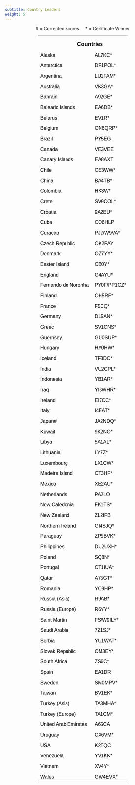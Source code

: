 ```yaml
---
subtitle: Country Leaders
weight: 5
---
```


<div align="center">

\# = Corrected scores &nbsp;&nbsp;&nbsp; * = Certificate Winner

<table class="MsoNormalTable" border="0" cellspacing="0" cellpadding="0" width="289" style="width: 217.0pt; border-collapse: collapse">
	<tr style="height: 18.75pt">
		<td width="289" nowrap colspan="3" valign="bottom" style="width: 217.0pt; height: 18.75pt; padding-left: 5.4pt; padding-right: 5.4pt; padding-top: 0in; padding-bottom: 0in">
		<p class="MsoNormal" align="center" style="text-align: center; line-height: normal; margin-bottom: .0001pt">
		<font face="Arial" size="4"><b><span style="color: black">Countries</span></b></font></td>
	</tr>
	<tr style="height: 15.0pt">
		<td width="161" nowrap valign="bottom" style="width: 121.1pt; height: 15.0pt; padding-left: 5.4pt; padding-right: 5.4pt; padding-top: 0in; padding-bottom: 0in">
		<p class="MsoNormal" style="line-height: normal; margin-bottom: .0001pt">
		<font face="Arial" size="3"><span style="color: black">Alaska</span></font></td>
		<td width="98" nowrap valign="bottom" style="width: 73.8pt; height: 15.0pt; padding-left: 5.4pt; padding-right: 5.4pt; padding-top: 0in; padding-bottom: 0in">
		<p class="MsoNormal" style="line-height: normal; margin-bottom: .0001pt">
		<font face="Arial" size="3"><span style="color: black">AL7KC*</span></font></td>
		<td width="29" nowrap valign="bottom" style="width: 22.1pt; height: 15.0pt; padding-left: 5.4pt; padding-right: 5.4pt; padding-top: 0in; padding-bottom: 0in">
		<p class="MsoNormal" align="center" style="text-align: center; line-height: normal; margin-bottom: .0001pt">
		<font face="Arial" size="3"><span style="color: black">216</span></font></td>
	</tr>
	<tr style="height: 15.0pt">
		<td width="161" nowrap valign="bottom" style="width: 121.1pt; height: 15.0pt; padding-left: 5.4pt; padding-right: 5.4pt; padding-top: 0in; padding-bottom: 0in">
		<p class="MsoNormal" style="line-height: normal; margin-bottom: .0001pt">
		<font face="Arial" size="3"><span style="color: black">Antarctica</span></font></td>
		<td width="98" nowrap valign="bottom" style="width: 73.8pt; height: 15.0pt; padding-left: 5.4pt; padding-right: 5.4pt; padding-top: 0in; padding-bottom: 0in">
		<p class="MsoNormal" style="line-height: normal; margin-bottom: .0001pt">
		<font face="Arial" size="3"><span style="color: black">DP1POL*</span></font></td>
		<td width="29" nowrap valign="bottom" style="width: 22.1pt; height: 15.0pt; padding-left: 5.4pt; padding-right: 5.4pt; padding-top: 0in; padding-bottom: 0in">
		<p class="MsoNormal" align="center" style="text-align: center; line-height: normal; margin-bottom: .0001pt">
		<font face="Arial" size="3"><span style="color: black">134</span></font></td>
	</tr>
	<tr style="height: 15.0pt">
		<td width="161" nowrap valign="bottom" style="width: 121.1pt; height: 15.0pt; padding-left: 5.4pt; padding-right: 5.4pt; padding-top: 0in; padding-bottom: 0in">
		<p class="MsoNormal" style="line-height: normal; margin-bottom: .0001pt">
		<font face="Arial" size="3"><span style="color: black">Argentina</span></font></td>
		<td width="98" nowrap valign="bottom" style="width: 73.8pt; height: 15.0pt; padding-left: 5.4pt; padding-right: 5.4pt; padding-top: 0in; padding-bottom: 0in">
		<p class="MsoNormal" style="line-height: normal; margin-bottom: .0001pt">
		<font face="Arial" size="3"><span style="color: black">LU1FAM*</span></font></td>
		<td width="29" nowrap valign="bottom" style="width: 22.1pt; height: 15.0pt; padding-left: 5.4pt; padding-right: 5.4pt; padding-top: 0in; padding-bottom: 0in">
		<p class="MsoNormal" align="center" style="text-align: center; line-height: normal; margin-bottom: .0001pt">
		<font face="Arial" size="3"><span style="color: black">286</span></font></td>
	</tr>
	<tr style="height: 15.0pt">
		<td width="161" nowrap valign="bottom" style="width: 121.1pt; height: 15.0pt; padding-left: 5.4pt; padding-right: 5.4pt; padding-top: 0in; padding-bottom: 0in">
		<p class="MsoNormal" style="line-height: normal; margin-bottom: .0001pt">
		<font face="Arial" size="3"><span style="color: black">Australia</span></font></td>
		<td width="98" nowrap valign="bottom" style="width: 73.8pt; height: 15.0pt; padding-left: 5.4pt; padding-right: 5.4pt; padding-top: 0in; padding-bottom: 0in">
		<p class="MsoNormal" style="line-height: normal; margin-bottom: .0001pt">
		<font face="Arial" size="3"><span style="color: black">VK3GA*</span></font></td>
		<td width="29" nowrap valign="bottom" style="width: 22.1pt; height: 15.0pt; padding-left: 5.4pt; padding-right: 5.4pt; padding-top: 0in; padding-bottom: 0in">
		<p class="MsoNormal" align="center" style="text-align: center; line-height: normal; margin-bottom: .0001pt">
		<font face="Arial" size="3"><span style="color: black">299</span></font></td>
	</tr>
	<tr style="height: 15.0pt">
		<td width="161" nowrap valign="bottom" style="width: 121.1pt; height: 15.0pt; padding-left: 5.4pt; padding-right: 5.4pt; padding-top: 0in; padding-bottom: 0in">
		<p class="MsoNormal" style="line-height: normal; margin-bottom: .0001pt">
		<font face="Arial" size="3"><span style="color: black">Bahrain</span></font></td>
		<td width="98" nowrap valign="bottom" style="width: 73.8pt; height: 15.0pt; padding-left: 5.4pt; padding-right: 5.4pt; padding-top: 0in; padding-bottom: 0in">
		<p class="MsoNormal" style="line-height: normal; margin-bottom: .0001pt">
		<font face="Arial" size="3"><span style="color: black">A92GE*</span></font></td>
		<td width="29" nowrap valign="bottom" style="width: 22.1pt; height: 15.0pt; padding-left: 5.4pt; padding-right: 5.4pt; padding-top: 0in; padding-bottom: 0in">
		<p class="MsoNormal" align="center" style="text-align: center; line-height: normal; margin-bottom: .0001pt">
		<font face="Arial" size="3"><span style="color: black">294</span></font></td>
	</tr>
	<tr style="height: 15.0pt">
		<td width="161" nowrap valign="bottom" style="width: 121.1pt; height: 15.0pt; padding-left: 5.4pt; padding-right: 5.4pt; padding-top: 0in; padding-bottom: 0in">
		<p class="MsoNormal" style="line-height: normal; margin-bottom: .0001pt">
		<font face="Arial" size="3"><span style="color: black">Balearic
		Islands</span></font></td>
		<td width="98" nowrap valign="bottom" style="width: 73.8pt; height: 15.0pt; padding-left: 5.4pt; padding-right: 5.4pt; padding-top: 0in; padding-bottom: 0in">
		<p class="MsoNormal" style="line-height: normal; margin-bottom: .0001pt">
		<font face="Arial" size="3"><span style="color: black">EA6DB*</span></font></td>
		<td width="29" nowrap valign="bottom" style="width: 22.1pt; height: 15.0pt; padding-left: 5.4pt; padding-right: 5.4pt; padding-top: 0in; padding-bottom: 0in">
		<p class="MsoNormal" align="center" style="text-align: center; line-height: normal; margin-bottom: .0001pt">
		<font face="Arial" size="3"><span style="color: black">131</span></font></td>
	</tr>
	<tr style="height: 15.0pt">
		<td width="161" nowrap valign="bottom" style="width: 121.1pt; height: 15.0pt; padding-left: 5.4pt; padding-right: 5.4pt; padding-top: 0in; padding-bottom: 0in">
		<p class="MsoNormal" style="line-height: normal; margin-bottom: .0001pt">
		<font face="Arial" size="3"><span style="color: black">Belarus</span></font></td>
		<td width="98" nowrap valign="bottom" style="width: 73.8pt; height: 15.0pt; padding-left: 5.4pt; padding-right: 5.4pt; padding-top: 0in; padding-bottom: 0in">
		<p class="MsoNormal" style="line-height: normal; margin-bottom: .0001pt">
		<font face="Arial" size="3"><span style="color: black">EV1R*</span></font></td>
		<td width="29" nowrap valign="bottom" style="width: 22.1pt; height: 15.0pt; padding-left: 5.4pt; padding-right: 5.4pt; padding-top: 0in; padding-bottom: 0in">
		<p class="MsoNormal" align="center" style="text-align: center; line-height: normal; margin-bottom: .0001pt">
		<font face="Arial" size="3"><span style="color: black">300</span></font></td>
	</tr>
	<tr style="height: 15.0pt">
		<td width="161" nowrap valign="bottom" style="width: 121.1pt; height: 15.0pt; padding-left: 5.4pt; padding-right: 5.4pt; padding-top: 0in; padding-bottom: 0in">
		<p class="MsoNormal" style="line-height: normal; margin-bottom: .0001pt">
		<font face="Arial" size="3"><span style="color: black">Belgium</span></font></td>
		<td width="98" nowrap valign="bottom" style="width: 73.8pt; height: 15.0pt; padding-left: 5.4pt; padding-right: 5.4pt; padding-top: 0in; padding-bottom: 0in">
		<p class="MsoNormal" style="line-height: normal; margin-bottom: .0001pt">
		<font face="Arial" size="3"><span style="color: black">ON6QRP*</span></font></td>
		<td width="29" nowrap valign="bottom" style="width: 22.1pt; height: 15.0pt; padding-left: 5.4pt; padding-right: 5.4pt; padding-top: 0in; padding-bottom: 0in">
		<p class="MsoNormal" align="center" style="text-align: center; line-height: normal; margin-bottom: .0001pt">
		<font face="Arial" size="3"><span style="color: black">199</span></font></td>
	</tr>
	<tr style="height: 15.0pt">
		<td width="161" nowrap valign="bottom" style="width: 121.1pt; height: 15.0pt; padding-left: 5.4pt; padding-right: 5.4pt; padding-top: 0in; padding-bottom: 0in">
		<p class="MsoNormal" style="line-height: normal; margin-bottom: .0001pt">
		<font face="Arial" size="3"><span style="color: black">Brazil</span></font></td>
		<td width="98" nowrap valign="bottom" style="width: 73.8pt; height: 15.0pt; padding-left: 5.4pt; padding-right: 5.4pt; padding-top: 0in; padding-bottom: 0in">
		<p class="MsoNormal" style="line-height: normal; margin-bottom: .0001pt">
		<font face="Arial" size="3"><span style="color: black">PY5EG</span></font></td>
		<td width="29" nowrap valign="bottom" style="width: 22.1pt; height: 15.0pt; padding-left: 5.4pt; padding-right: 5.4pt; padding-top: 0in; padding-bottom: 0in">
		<p class="MsoNormal" align="center" style="text-align: center; line-height: normal; margin-bottom: .0001pt">
		<font face="Arial" size="3"><span style="color: black">325</span></font></td>
	</tr>
	<tr style="height: 15.0pt">
		<td width="161" nowrap valign="bottom" style="width: 121.1pt; height: 15.0pt; padding-left: 5.4pt; padding-right: 5.4pt; padding-top: 0in; padding-bottom: 0in">
		<p class="MsoNormal" style="line-height: normal; margin-bottom: .0001pt">
		<font face="Arial" size="3"><span style="color: black">Canada</span></font></td>
		<td width="98" nowrap valign="bottom" style="width: 73.8pt; height: 15.0pt; padding-left: 5.4pt; padding-right: 5.4pt; padding-top: 0in; padding-bottom: 0in">
		<p class="MsoNormal" style="line-height: normal; margin-bottom: .0001pt">
		<font face="Arial" size="3"><span style="color: black">VE3VEE</span></font></td>
		<td width="29" nowrap valign="bottom" style="width: 22.1pt; height: 15.0pt; padding-left: 5.4pt; padding-right: 5.4pt; padding-top: 0in; padding-bottom: 0in">
		<p class="MsoNormal" align="center" style="text-align: center; line-height: normal; margin-bottom: .0001pt">
		<font face="Arial" size="3"><span style="color: black">322</span></font></td>
	</tr>
	<tr style="height: 15.0pt">
		<td width="161" nowrap valign="bottom" style="width: 121.1pt; height: 15.0pt; padding-left: 5.4pt; padding-right: 5.4pt; padding-top: 0in; padding-bottom: 0in">
		<p class="MsoNormal" style="line-height: normal; margin-bottom: .0001pt">
		<font face="Arial" size="3"><span style="color: black">Canary
		Islands</span></font></td>
		<td width="98" nowrap valign="bottom" style="width: 73.8pt; height: 15.0pt; padding-left: 5.4pt; padding-right: 5.4pt; padding-top: 0in; padding-bottom: 0in">
		<p class="MsoNormal" style="line-height: normal; margin-bottom: .0001pt">
		<font face="Arial" size="3"><span style="color: black">EA8AXT</span></font></td>
		<td width="29" nowrap valign="bottom" style="width: 22.1pt; height: 15.0pt; padding-left: 5.4pt; padding-right: 5.4pt; padding-top: 0in; padding-bottom: 0in">
		<p class="MsoNormal" align="center" style="text-align: center; line-height: normal; margin-bottom: .0001pt">
		<font face="Arial" size="3"><span style="color: black">304</span></font></td>
	</tr>
	<tr style="height: 15.0pt">
		<td width="161" nowrap valign="bottom" style="width: 121.1pt; height: 15.0pt; padding-left: 5.4pt; padding-right: 5.4pt; padding-top: 0in; padding-bottom: 0in">
		<p class="MsoNormal" style="line-height: normal; margin-bottom: .0001pt">
		<font face="Arial" size="3"><span style="color: black">Chile</span></font></td>
		<td width="98" nowrap valign="bottom" style="width: 73.8pt; height: 15.0pt; padding-left: 5.4pt; padding-right: 5.4pt; padding-top: 0in; padding-bottom: 0in">
		<p class="MsoNormal" style="line-height: normal; margin-bottom: .0001pt">
		<font face="Arial" size="3"><span style="color: black">CE3WW*</span></font></td>
		<td width="29" nowrap valign="bottom" style="width: 22.1pt; height: 15.0pt; padding-left: 5.4pt; padding-right: 5.4pt; padding-top: 0in; padding-bottom: 0in">
		<p class="MsoNormal" align="center" style="text-align: center; line-height: normal; margin-bottom: .0001pt">
		<font face="Arial" size="3"><span style="color: black">177</span></font></td>
	</tr>
	<tr style="height: 15.0pt">
		<td width="161" nowrap valign="bottom" style="width: 121.1pt; height: 15.0pt; padding-left: 5.4pt; padding-right: 5.4pt; padding-top: 0in; padding-bottom: 0in">
		<p class="MsoNormal" style="line-height: normal; margin-bottom: .0001pt">
		<font face="Arial" size="3"><span style="color: black">China</span></font></td>
		<td width="98" nowrap valign="bottom" style="width: 73.8pt; height: 15.0pt; padding-left: 5.4pt; padding-right: 5.4pt; padding-top: 0in; padding-bottom: 0in">
		<p class="MsoNormal" style="line-height: normal; margin-bottom: .0001pt">
		<font face="Arial" size="3"><span style="color: black">BA4TB*</span></font></td>
		<td width="29" nowrap valign="bottom" style="width: 22.1pt; height: 15.0pt; padding-left: 5.4pt; padding-right: 5.4pt; padding-top: 0in; padding-bottom: 0in">
		<p class="MsoNormal" align="center" style="text-align: center; line-height: normal; margin-bottom: .0001pt">
		<font face="Arial" size="3"><span style="color: black">147</span></font></td>
	</tr>
	<tr style="height: 15.0pt">
		<td width="161" nowrap valign="bottom" style="width: 121.1pt; height: 15.0pt; padding-left: 5.4pt; padding-right: 5.4pt; padding-top: 0in; padding-bottom: 0in">
		<p class="MsoNormal" style="line-height: normal; margin-bottom: .0001pt">
		<font face="Arial" size="3"><span style="color: black">Colombia</span></font></td>
		<td width="98" nowrap valign="bottom" style="width: 73.8pt; height: 15.0pt; padding-left: 5.4pt; padding-right: 5.4pt; padding-top: 0in; padding-bottom: 0in">
		<p class="MsoNormal" style="line-height: normal; margin-bottom: .0001pt">
		<font face="Arial" size="3"><span style="color: black">HK3W*</span></font></td>
		<td width="29" nowrap valign="bottom" style="width: 22.1pt; height: 15.0pt; padding-left: 5.4pt; padding-right: 5.4pt; padding-top: 0in; padding-bottom: 0in">
		<p class="MsoNormal" align="center" style="text-align: center; line-height: normal; margin-bottom: .0001pt">
		<font face="Arial" size="3"><span style="color: black">243</span></font></td>
	</tr>
	<tr style="height: 15.0pt">
		<td width="161" nowrap valign="bottom" style="width: 121.1pt; height: 15.0pt; padding-left: 5.4pt; padding-right: 5.4pt; padding-top: 0in; padding-bottom: 0in">
		<p class="MsoNormal" style="line-height: normal; margin-bottom: .0001pt">
		<font face="Arial" size="3"><span style="color: black">Crete</span></font></td>
		<td width="98" nowrap valign="bottom" style="width: 73.8pt; height: 15.0pt; padding-left: 5.4pt; padding-right: 5.4pt; padding-top: 0in; padding-bottom: 0in">
		<p class="MsoNormal" style="line-height: normal; margin-bottom: .0001pt">
		<font face="Arial" size="3"><span style="color: black">SV9COL*</span></font></td>
		<td width="29" nowrap valign="bottom" style="width: 22.1pt; height: 15.0pt; padding-left: 5.4pt; padding-right: 5.4pt; padding-top: 0in; padding-bottom: 0in">
		<p class="MsoNormal" align="center" style="text-align: center; line-height: normal; margin-bottom: .0001pt">
		<font face="Arial" size="3"><span style="color: black">252</span></font></td>
	</tr>
	<tr style="height: 15.0pt">
		<td width="161" nowrap valign="bottom" style="width: 121.1pt; height: 15.0pt; padding-left: 5.4pt; padding-right: 5.4pt; padding-top: 0in; padding-bottom: 0in">
		<p class="MsoNormal" style="line-height: normal; margin-bottom: .0001pt">
		<font face="Arial" size="3"><span style="color: black">Croatia</span></font></td>
		<td width="98" nowrap valign="bottom" style="width: 73.8pt; height: 15.0pt; padding-left: 5.4pt; padding-right: 5.4pt; padding-top: 0in; padding-bottom: 0in">
		<p class="MsoNormal" style="line-height: normal; margin-bottom: .0001pt">
		<font face="Arial" size="3"><span style="color: black">9A2EU*</span></font></td>
		<td width="29" nowrap valign="bottom" style="width: 22.1pt; height: 15.0pt; padding-left: 5.4pt; padding-right: 5.4pt; padding-top: 0in; padding-bottom: 0in">
		<p class="MsoNormal" align="center" style="text-align: center; line-height: normal; margin-bottom: .0001pt">
		<font face="Arial" size="3"><span style="color: black">251</span></font></td>
	</tr>
	<tr style="height: 15.0pt">
		<td width="161" nowrap valign="bottom" style="width: 121.1pt; height: 15.0pt; padding-left: 5.4pt; padding-right: 5.4pt; padding-top: 0in; padding-bottom: 0in">
		<p class="MsoNormal" style="line-height: normal; margin-bottom: .0001pt">
		<font face="Arial" size="3"><span style="color: black">Cuba</span></font></td>
		<td width="98" nowrap valign="bottom" style="width: 73.8pt; height: 15.0pt; padding-left: 5.4pt; padding-right: 5.4pt; padding-top: 0in; padding-bottom: 0in">
		<p class="MsoNormal" style="line-height: normal; margin-bottom: .0001pt">
		<font face="Arial" size="3"><span style="color: black">CO6HLP</span></font></td>
		<td width="29" nowrap valign="bottom" style="width: 22.1pt; height: 15.0pt; padding-left: 5.4pt; padding-right: 5.4pt; padding-top: 0in; padding-bottom: 0in">
		<p class="MsoNormal" align="center" style="text-align: center; line-height: normal; margin-bottom: .0001pt">
		<font face="Arial" size="3"><span style="color: black">189</span></font></td>
	</tr>
	<tr style="height: 15.0pt">
		<td width="161" nowrap valign="bottom" style="width: 121.1pt; height: 15.0pt; padding-left: 5.4pt; padding-right: 5.4pt; padding-top: 0in; padding-bottom: 0in">
		<p class="MsoNormal" style="line-height: normal; margin-bottom: .0001pt">
		<font face="Arial" size="3"><span style="color: black">Curacao</span></font></td>
		<td width="98" nowrap valign="bottom" style="width: 73.8pt; height: 15.0pt; padding-left: 5.4pt; padding-right: 5.4pt; padding-top: 0in; padding-bottom: 0in">
		<p class="MsoNormal" style="line-height: normal; margin-bottom: .0001pt">
		<font face="Arial" size="3"><span style="color: black">PJ2/W9VA*</span></font></td>
		<td width="29" nowrap valign="bottom" style="width: 22.1pt; height: 15.0pt; padding-left: 5.4pt; padding-right: 5.4pt; padding-top: 0in; padding-bottom: 0in">
		<p class="MsoNormal" align="center" style="text-align: center; line-height: normal; margin-bottom: .0001pt">
		<font face="Arial" size="3"><span style="color: black">81</span></font></td>
	</tr>
	<tr style="height: 15.0pt">
		<td width="161" nowrap valign="bottom" style="width: 121.1pt; height: 15.0pt; padding-left: 5.4pt; padding-right: 5.4pt; padding-top: 0in; padding-bottom: 0in">
		<p class="MsoNormal" style="line-height: normal; margin-bottom: .0001pt">
		<font face="Arial" size="3"><span style="color: black">Czech
		Republic</span></font></td>
		<td width="98" nowrap valign="bottom" style="width: 73.8pt; height: 15.0pt; padding-left: 5.4pt; padding-right: 5.4pt; padding-top: 0in; padding-bottom: 0in">
		<p class="MsoNormal" style="line-height: normal; margin-bottom: .0001pt">
		<font face="Arial" size="3"><span style="color: black">OK2PAY</span></font></td>
		<td width="29" nowrap valign="bottom" style="width: 22.1pt; height: 15.0pt; padding-left: 5.4pt; padding-right: 5.4pt; padding-top: 0in; padding-bottom: 0in">
		<p class="MsoNormal" align="center" style="text-align: center; line-height: normal; margin-bottom: .0001pt">
		<font face="Arial" size="3"><span style="color: black">321</span></font></td>
	</tr>
	<tr style="height: 15.0pt">
		<td width="161" nowrap valign="bottom" style="width: 121.1pt; height: 15.0pt; padding-left: 5.4pt; padding-right: 5.4pt; padding-top: 0in; padding-bottom: 0in">
		<p class="MsoNormal" style="line-height: normal; margin-bottom: .0001pt">
		<font face="Arial" size="3"><span style="color: black">Denmark</span></font></td>
		<td width="98" nowrap valign="bottom" style="width: 73.8pt; height: 15.0pt; padding-left: 5.4pt; padding-right: 5.4pt; padding-top: 0in; padding-bottom: 0in">
		<p class="MsoNormal" style="line-height: normal; margin-bottom: .0001pt">
		<font face="Arial" size="3"><span style="color: black">OZ7YY*</span></font></td>
		<td width="29" nowrap valign="bottom" style="width: 22.1pt; height: 15.0pt; padding-left: 5.4pt; padding-right: 5.4pt; padding-top: 0in; padding-bottom: 0in">
		<p class="MsoNormal" align="center" style="text-align: center; line-height: normal; margin-bottom: .0001pt">
		<font face="Arial" size="3"><span style="color: black">313</span></font></td>
	</tr>
	<tr style="height: 15.0pt">
		<td width="161" nowrap valign="bottom" style="width: 121.1pt; height: 15.0pt; padding-left: 5.4pt; padding-right: 5.4pt; padding-top: 0in; padding-bottom: 0in">
		<p class="MsoNormal" style="line-height: normal; margin-bottom: .0001pt">
		<font face="Arial" size="3"><span style="color: black">Easter Island</span></font></td>
		<td width="98" nowrap valign="bottom" style="width: 73.8pt; height: 15.0pt; padding-left: 5.4pt; padding-right: 5.4pt; padding-top: 0in; padding-bottom: 0in">
		<p class="MsoNormal" style="line-height: normal; margin-bottom: .0001pt">
		<font face="Arial" size="3"><span style="color: black">CB0Y*</span></font></td>
		<td width="29" nowrap valign="bottom" style="width: 22.1pt; height: 15.0pt; padding-left: 5.4pt; padding-right: 5.4pt; padding-top: 0in; padding-bottom: 0in">
		<p class="MsoNormal" align="center" style="text-align: center; line-height: normal; margin-bottom: .0001pt">
		<font face="Arial" size="3"><span style="color: black">73</span></font></td>
	</tr>
	<tr style="height: 15.0pt">
		<td width="161" nowrap valign="bottom" style="width: 121.1pt; height: 15.0pt; padding-left: 5.4pt; padding-right: 5.4pt; padding-top: 0in; padding-bottom: 0in">
		<p class="MsoNormal" style="line-height: normal; margin-bottom: .0001pt">
		<font face="Arial" size="3"><span style="color: black">England</span></font></td>
		<td width="98" nowrap valign="bottom" style="width: 73.8pt; height: 15.0pt; padding-left: 5.4pt; padding-right: 5.4pt; padding-top: 0in; padding-bottom: 0in">
		<p class="MsoNormal" style="line-height: normal; margin-bottom: .0001pt">
		<font face="Arial" size="3"><span style="color: black">G4AYU*</span></font></td>
		<td width="29" nowrap valign="bottom" style="width: 22.1pt; height: 15.0pt; padding-left: 5.4pt; padding-right: 5.4pt; padding-top: 0in; padding-bottom: 0in">
		<p class="MsoNormal" align="center" style="text-align: center; line-height: normal; margin-bottom: .0001pt">
		<font face="Arial" size="3"><span style="color: black">152</span></font></td>
	</tr>
	<tr style="height: 15.0pt">
		<td width="161" nowrap valign="bottom" style="width: 121.1pt; height: 15.0pt; padding-left: 5.4pt; padding-right: 5.4pt; padding-top: 0in; padding-bottom: 0in">
		<p class="MsoNormal" style="line-height: normal; margin-bottom: .0001pt">
		<font face="Arial" size="3"><span style="color: black">Fernando de
		Noronha</span></font></td>
		<td width="98" nowrap valign="bottom" style="width: 73.8pt; height: 15.0pt; padding-left: 5.4pt; padding-right: 5.4pt; padding-top: 0in; padding-bottom: 0in">
		<p class="MsoNormal" style="line-height: normal; margin-bottom: .0001pt">
		<font face="Arial" size="3"><span style="color: black">PY0F/PP1CZ*</span></font></td>
		<td width="29" nowrap valign="bottom" style="width: 22.1pt; height: 15.0pt; padding-left: 5.4pt; padding-right: 5.4pt; padding-top: 0in; padding-bottom: 0in">
		<p class="MsoNormal" align="center" style="text-align: center; line-height: normal; margin-bottom: .0001pt">
		<font face="Arial" size="3"><span style="color: black">119</span></font></td>
	</tr>
	<tr style="height: 15.0pt">
		<td width="161" nowrap valign="bottom" style="width: 121.1pt; height: 15.0pt; padding-left: 5.4pt; padding-right: 5.4pt; padding-top: 0in; padding-bottom: 0in">
		<p class="MsoNormal" style="line-height: normal; margin-bottom: .0001pt">
		<font face="Arial" size="3"><span style="color: black">Finland</span></font></td>
		<td width="98" nowrap valign="bottom" style="width: 73.8pt; height: 15.0pt; padding-left: 5.4pt; padding-right: 5.4pt; padding-top: 0in; padding-bottom: 0in">
		<p class="MsoNormal" style="line-height: normal; margin-bottom: .0001pt">
		<font face="Arial" size="3"><span style="color: black">OH5RF*</span></font></td>
		<td width="29" nowrap valign="bottom" style="width: 22.1pt; height: 15.0pt; padding-left: 5.4pt; padding-right: 5.4pt; padding-top: 0in; padding-bottom: 0in">
		<p class="MsoNormal" align="center" style="text-align: center; line-height: normal; margin-bottom: .0001pt">
		<font face="Arial" size="3"><span style="color: black">185</span></font></td>
	</tr>
	<tr style="height: 15.0pt">
		<td width="161" nowrap valign="bottom" style="width: 121.1pt; height: 15.0pt; padding-left: 5.4pt; padding-right: 5.4pt; padding-top: 0in; padding-bottom: 0in">
		<p class="MsoNormal" style="line-height: normal; margin-bottom: .0001pt">
		<font face="Arial" size="3"><span style="color: black">France</span></font></td>
		<td width="98" nowrap valign="bottom" style="width: 73.8pt; height: 15.0pt; padding-left: 5.4pt; padding-right: 5.4pt; padding-top: 0in; padding-bottom: 0in">
		<p class="MsoNormal" style="line-height: normal; margin-bottom: .0001pt">
		<font face="Arial" size="3"><span style="color: black">F5CQ*</span></font></td>
		<td width="29" nowrap valign="bottom" style="width: 22.1pt; height: 15.0pt; padding-left: 5.4pt; padding-right: 5.4pt; padding-top: 0in; padding-bottom: 0in">
		<p class="MsoNormal" align="center" style="text-align: center; line-height: normal; margin-bottom: .0001pt">
		<font face="Arial" size="3"><span style="color: black">304</span></font></td>
	</tr>
	<tr style="height: 15.0pt">
		<td width="161" nowrap valign="bottom" style="width: 121.1pt; height: 15.0pt; padding-left: 5.4pt; padding-right: 5.4pt; padding-top: 0in; padding-bottom: 0in">
		<p class="MsoNormal" style="line-height: normal; margin-bottom: .0001pt">
		<font face="Arial" size="3"><span style="color: black">Germany</span></font></td>
		<td width="98" nowrap valign="bottom" style="width: 73.8pt; height: 15.0pt; padding-left: 5.4pt; padding-right: 5.4pt; padding-top: 0in; padding-bottom: 0in">
		<p class="MsoNormal" style="line-height: normal; margin-bottom: .0001pt">
		<font face="Arial" size="3"><span style="color: black">DL5AN*</span></font></td>
		<td width="29" nowrap valign="bottom" style="width: 22.1pt; height: 15.0pt; padding-left: 5.4pt; padding-right: 5.4pt; padding-top: 0in; padding-bottom: 0in">
		<p class="MsoNormal" align="center" style="text-align: center; line-height: normal; margin-bottom: .0001pt">
		<font face="Arial" size="3"><span style="color: black">315</span></font></td>
	</tr>
	<tr style="height: 15.0pt">
		<td width="161" nowrap valign="bottom" style="width: 121.1pt; height: 15.0pt; padding-left: 5.4pt; padding-right: 5.4pt; padding-top: 0in; padding-bottom: 0in">
		<p class="MsoNormal" style="line-height: normal; margin-bottom: .0001pt">
		<font face="Arial" size="3"><span style="color: black">Greec</span></font></td>
		<td width="98" nowrap valign="bottom" style="width: 73.8pt; height: 15.0pt; padding-left: 5.4pt; padding-right: 5.4pt; padding-top: 0in; padding-bottom: 0in">
		<p class="MsoNormal" style="line-height: normal; margin-bottom: .0001pt">
		<font face="Arial" size="3"><span style="color: black">SV1CNS*</span></font></td>
		<td width="29" nowrap valign="bottom" style="width: 22.1pt; height: 15.0pt; padding-left: 5.4pt; padding-right: 5.4pt; padding-top: 0in; padding-bottom: 0in">
		<p class="MsoNormal" align="center" style="text-align: center; line-height: normal; margin-bottom: .0001pt">
		<font face="Arial" size="3"><span style="color: black">226</span></font></td>
	</tr>
	<tr style="height: 15.0pt">
		<td width="161" nowrap valign="bottom" style="width: 121.1pt; height: 15.0pt; padding-left: 5.4pt; padding-right: 5.4pt; padding-top: 0in; padding-bottom: 0in">
		<p class="MsoNormal" style="line-height: normal; margin-bottom: .0001pt">
		<font face="Arial" size="3"><span style="color: black">Guernsey</span></font></td>
		<td width="98" nowrap valign="bottom" style="width: 73.8pt; height: 15.0pt; padding-left: 5.4pt; padding-right: 5.4pt; padding-top: 0in; padding-bottom: 0in">
		<p class="MsoNormal" style="line-height: normal; margin-bottom: .0001pt">
		<font face="Arial" size="3"><span style="color: black">GU0SUP*</span></font></td>
		<td width="29" nowrap valign="bottom" style="width: 22.1pt; height: 15.0pt; padding-left: 5.4pt; padding-right: 5.4pt; padding-top: 0in; padding-bottom: 0in">
		<p class="MsoNormal" align="center" style="text-align: center; line-height: normal; margin-bottom: .0001pt">
		<font face="Arial" size="3"><span style="color: black">175</span></font></td>
	</tr>
	<tr style="height: 15.0pt">
		<td width="161" nowrap valign="bottom" style="width: 121.1pt; height: 15.0pt; padding-left: 5.4pt; padding-right: 5.4pt; padding-top: 0in; padding-bottom: 0in">
		<p class="MsoNormal" style="line-height: normal; margin-bottom: .0001pt">
		<font face="Arial" size="3"><span style="color: black">Hungary</span></font></td>
		<td width="98" nowrap valign="bottom" style="width: 73.8pt; height: 15.0pt; padding-left: 5.4pt; padding-right: 5.4pt; padding-top: 0in; padding-bottom: 0in">
		<p class="MsoNormal" style="line-height: normal; margin-bottom: .0001pt">
		<font face="Arial" size="3"><span style="color: black">HA0HW*</span></font></td>
		<td width="29" nowrap valign="bottom" style="width: 22.1pt; height: 15.0pt; padding-left: 5.4pt; padding-right: 5.4pt; padding-top: 0in; padding-bottom: 0in">
		<p class="MsoNormal" align="center" style="text-align: center; line-height: normal; margin-bottom: .0001pt">
		<font face="Arial" size="3"><span style="color: black">263</span></font></td>
	</tr>
	<tr style="height: 15.0pt">
		<td width="161" nowrap valign="bottom" style="width: 121.1pt; height: 15.0pt; padding-left: 5.4pt; padding-right: 5.4pt; padding-top: 0in; padding-bottom: 0in">
		<p class="MsoNormal" style="line-height: normal; margin-bottom: .0001pt">
		<font face="Arial" size="3"><span style="color: black">Iceland</span></font></td>
		<td width="98" nowrap valign="bottom" style="width: 73.8pt; height: 15.0pt; padding-left: 5.4pt; padding-right: 5.4pt; padding-top: 0in; padding-bottom: 0in">
		<p class="MsoNormal" style="line-height: normal; margin-bottom: .0001pt">
		<font face="Arial" size="3"><span style="color: black">TF3DC*</span></font></td>
		<td width="29" nowrap valign="bottom" style="width: 22.1pt; height: 15.0pt; padding-left: 5.4pt; padding-right: 5.4pt; padding-top: 0in; padding-bottom: 0in">
		<p class="MsoNormal" align="center" style="text-align: center; line-height: normal; margin-bottom: .0001pt">
		<font face="Arial" size="3"><span style="color: black">220</span></font></td>
	</tr>
	<tr style="height: 15.0pt">
		<td width="161" nowrap valign="bottom" style="width: 121.1pt; height: 15.0pt; padding-left: 5.4pt; padding-right: 5.4pt; padding-top: 0in; padding-bottom: 0in">
		<p class="MsoNormal" style="line-height: normal; margin-bottom: .0001pt">
		<font face="Arial" size="3"><span style="color: black">India</span></font></td>
		<td width="98" nowrap valign="bottom" style="width: 73.8pt; height: 15.0pt; padding-left: 5.4pt; padding-right: 5.4pt; padding-top: 0in; padding-bottom: 0in">
		<p class="MsoNormal" style="line-height: normal; margin-bottom: .0001pt">
		<font face="Arial" size="3"><span style="color: black">VU2CPL*</span></font></td>
		<td width="29" nowrap valign="bottom" style="width: 22.1pt; height: 15.0pt; padding-left: 5.4pt; padding-right: 5.4pt; padding-top: 0in; padding-bottom: 0in">
		<p class="MsoNormal" align="center" style="text-align: center; line-height: normal; margin-bottom: .0001pt">
		<font face="Arial" size="3"><span style="color: black">280</span></font></td>
	</tr>
	<tr style="height: 15.0pt">
		<td width="161" nowrap valign="bottom" style="width: 121.1pt; height: 15.0pt; padding-left: 5.4pt; padding-right: 5.4pt; padding-top: 0in; padding-bottom: 0in">
		<p class="MsoNormal" style="line-height: normal; margin-bottom: .0001pt">
		<font face="Arial" size="3"><span style="color: black">Indonesia</span></font></td>
		<td width="98" nowrap valign="bottom" style="width: 73.8pt; height: 15.0pt; padding-left: 5.4pt; padding-right: 5.4pt; padding-top: 0in; padding-bottom: 0in">
		<p class="MsoNormal" style="line-height: normal; margin-bottom: .0001pt">
		<font face="Arial" size="3"><span style="color: black">YB1AR*</span></font></td>
		<td width="29" nowrap valign="bottom" style="width: 22.1pt; height: 15.0pt; padding-left: 5.4pt; padding-right: 5.4pt; padding-top: 0in; padding-bottom: 0in">
		<p class="MsoNormal" align="center" style="text-align: center; line-height: normal; margin-bottom: .0001pt">
		<font face="Arial" size="3"><span style="color: black">295</span></font></td>
	</tr>
	<tr style="height: 15.0pt">
		<td width="161" nowrap valign="bottom" style="width: 121.1pt; height: 15.0pt; padding-left: 5.4pt; padding-right: 5.4pt; padding-top: 0in; padding-bottom: 0in">
		<p class="MsoNormal" style="line-height: normal; margin-bottom: .0001pt">
		<font face="Arial" size="3"><span style="color: black">Iraq</span></font></td>
		<td width="98" nowrap valign="bottom" style="width: 73.8pt; height: 15.0pt; padding-left: 5.4pt; padding-right: 5.4pt; padding-top: 0in; padding-bottom: 0in">
		<p class="MsoNormal" style="line-height: normal; margin-bottom: .0001pt">
		<font face="Arial" size="3"><span style="color: black">YI3WHR*</span></font></td>
		<td width="29" nowrap valign="bottom" style="width: 22.1pt; height: 15.0pt; padding-left: 5.4pt; padding-right: 5.4pt; padding-top: 0in; padding-bottom: 0in">
		<p class="MsoNormal" align="center" style="text-align: center; line-height: normal; margin-bottom: .0001pt">
		<font face="Arial" size="3"><span style="color: black">155</span></font></td>
	</tr>
	<tr style="height: 15.0pt">
		<td width="161" nowrap valign="bottom" style="width: 121.1pt; height: 15.0pt; padding-left: 5.4pt; padding-right: 5.4pt; padding-top: 0in; padding-bottom: 0in">
		<p class="MsoNormal" style="line-height: normal; margin-bottom: .0001pt">
		<font face="Arial" size="3"><span style="color: black">Ireland</span></font></td>
		<td width="98" nowrap valign="bottom" style="width: 73.8pt; height: 15.0pt; padding-left: 5.4pt; padding-right: 5.4pt; padding-top: 0in; padding-bottom: 0in">
		<p class="MsoNormal" style="line-height: normal; margin-bottom: .0001pt">
		<font face="Arial" size="3"><span style="color: black">EI7CC*</span></font></td>
		<td width="29" nowrap valign="bottom" style="width: 22.1pt; height: 15.0pt; padding-left: 5.4pt; padding-right: 5.4pt; padding-top: 0in; padding-bottom: 0in">
		<p class="MsoNormal" align="center" style="text-align: center; line-height: normal; margin-bottom: .0001pt">
		<font face="Arial" size="3"><span style="color: black">239</span></font></td>
	</tr>
	<tr style="height: 15.0pt">
		<td width="161" nowrap valign="bottom" style="width: 121.1pt; height: 15.0pt; padding-left: 5.4pt; padding-right: 5.4pt; padding-top: 0in; padding-bottom: 0in">
		<p class="MsoNormal" style="line-height: normal; margin-bottom: .0001pt">
		<font face="Arial" size="3"><span style="color: black">Italy</span></font></td>
		<td width="98" nowrap valign="bottom" style="width: 73.8pt; height: 15.0pt; padding-left: 5.4pt; padding-right: 5.4pt; padding-top: 0in; padding-bottom: 0in">
		<p class="MsoNormal" style="line-height: normal; margin-bottom: .0001pt">
		<font face="Arial" size="3"><span style="color: black">I4EAT*</span></font></td>
		<td width="29" nowrap valign="bottom" style="width: 22.1pt; height: 15.0pt; padding-left: 5.4pt; padding-right: 5.4pt; padding-top: 0in; padding-bottom: 0in">
		<p class="MsoNormal" align="center" style="text-align: center; line-height: normal; margin-bottom: .0001pt">
		<font face="Arial" size="3"><span style="color: black">325</span></font></td>
	</tr>
	<tr style="height: 15.0pt">
		<td width="161" nowrap valign="bottom" style="width: 121.1pt; height: 15.0pt; padding-left: 5.4pt; padding-right: 5.4pt; padding-top: 0in; padding-bottom: 0in">
		<p class="MsoNormal" style="line-height: normal; margin-bottom: .0001pt">
		<font face="Arial" size="3"><span style="color: black">Japan#</span></font></td>
		<td width="98" nowrap valign="bottom" style="width: 73.8pt; height: 15.0pt; padding-left: 5.4pt; padding-right: 5.4pt; padding-top: 0in; padding-bottom: 0in">
		<p class="MsoNormal" style="line-height: normal; margin-bottom: .0001pt">
		<font face="Arial" size="3"><span style="color: black">JA2NDQ*</span></font></td>
		<td width="29" nowrap valign="bottom" style="width: 22.1pt; height: 15.0pt; padding-left: 5.4pt; padding-right: 5.4pt; padding-top: 0in; padding-bottom: 0in">
		<p class="MsoNormal" align="center" style="text-align: center; line-height: normal; margin-bottom: .0001pt">
		<font face="Arial" size="3"><span style="color: black">319</span></font></td>
	</tr>
	<tr style="height: 15.0pt">
		<td width="161" nowrap valign="bottom" style="width: 121.1pt; height: 15.0pt; padding-left: 5.4pt; padding-right: 5.4pt; padding-top: 0in; padding-bottom: 0in">
		<p class="MsoNormal" style="line-height: normal; margin-bottom: .0001pt">
		<font face="Arial" size="3"><span style="color: black">Kuwait</span></font></td>
		<td width="98" nowrap valign="bottom" style="width: 73.8pt; height: 15.0pt; padding-left: 5.4pt; padding-right: 5.4pt; padding-top: 0in; padding-bottom: 0in">
		<p class="MsoNormal" style="line-height: normal; margin-bottom: .0001pt">
		<font face="Arial" size="3"><span style="color: black">9K2NO*</span></font></td>
		<td width="29" nowrap valign="bottom" style="width: 22.1pt; height: 15.0pt; padding-left: 5.4pt; padding-right: 5.4pt; padding-top: 0in; padding-bottom: 0in">
		<p class="MsoNormal" align="center" style="text-align: center; line-height: normal; margin-bottom: .0001pt">
		<font face="Arial" size="3"><span style="color: black">295</span></font></td>
	</tr>
	<tr style="height: 15.0pt">
		<td width="161" nowrap valign="bottom" style="width: 121.1pt; height: 15.0pt; padding-left: 5.4pt; padding-right: 5.4pt; padding-top: 0in; padding-bottom: 0in">
		<p class="MsoNormal" style="line-height: normal; margin-bottom: .0001pt">
		<font face="Arial" size="3"><span style="color: black">Libya</span></font></td>
		<td width="98" nowrap valign="bottom" style="width: 73.8pt; height: 15.0pt; padding-left: 5.4pt; padding-right: 5.4pt; padding-top: 0in; padding-bottom: 0in">
		<p class="MsoNormal" style="line-height: normal; margin-bottom: .0001pt">
		<font face="Arial" size="3"><span style="color: black">5A1AL*</span></font></td>
		<td width="29" nowrap valign="bottom" style="width: 22.1pt; height: 15.0pt; padding-left: 5.4pt; padding-right: 5.4pt; padding-top: 0in; padding-bottom: 0in">
		<p class="MsoNormal" align="center" style="text-align: center; line-height: normal; margin-bottom: .0001pt">
		<font face="Arial" size="3"><span style="color: black">122</span></font></td>
	</tr>
	<tr style="height: 15.0pt">
		<td width="161" nowrap valign="bottom" style="width: 121.1pt; height: 15.0pt; padding-left: 5.4pt; padding-right: 5.4pt; padding-top: 0in; padding-bottom: 0in">
		<p class="MsoNormal" style="line-height: normal; margin-bottom: .0001pt">
		<font face="Arial" size="3"><span style="color: black">Lithuania</span></font></td>
		<td width="98" nowrap valign="bottom" style="width: 73.8pt; height: 15.0pt; padding-left: 5.4pt; padding-right: 5.4pt; padding-top: 0in; padding-bottom: 0in">
		<p class="MsoNormal" style="line-height: normal; margin-bottom: .0001pt">
		<font face="Arial" size="3"><span style="color: black">LY7Z*</span></font></td>
		<td width="29" nowrap valign="bottom" style="width: 22.1pt; height: 15.0pt; padding-left: 5.4pt; padding-right: 5.4pt; padding-top: 0in; padding-bottom: 0in">
		<p class="MsoNormal" align="center" style="text-align: center; line-height: normal; margin-bottom: .0001pt">
		<font face="Arial" size="3"><span style="color: black">294</span></font></td>
	</tr>
	<tr style="height: 15.0pt">
		<td width="161" nowrap valign="bottom" style="width: 121.1pt; height: 15.0pt; padding-left: 5.4pt; padding-right: 5.4pt; padding-top: 0in; padding-bottom: 0in">
		<p class="MsoNormal" style="line-height: normal; margin-bottom: .0001pt">
		<font face="Arial" size="3"><span style="color: black">Luxembourg</span></font></td>
		<td width="98" nowrap valign="bottom" style="width: 73.8pt; height: 15.0pt; padding-left: 5.4pt; padding-right: 5.4pt; padding-top: 0in; padding-bottom: 0in">
		<p class="MsoNormal" style="line-height: normal; margin-bottom: .0001pt">
		<font face="Arial" size="3"><span style="color: black">LX1CW*</span></font></td>
		<td width="29" nowrap valign="bottom" style="width: 22.1pt; height: 15.0pt; padding-left: 5.4pt; padding-right: 5.4pt; padding-top: 0in; padding-bottom: 0in">
		<p class="MsoNormal" align="center" style="text-align: center; line-height: normal; margin-bottom: .0001pt">
		<font face="Arial" size="3"><span style="color: black">295</span></font></td>
	</tr>
	<tr style="height: 15.0pt">
		<td width="161" nowrap valign="bottom" style="width: 121.1pt; height: 15.0pt; padding-left: 5.4pt; padding-right: 5.4pt; padding-top: 0in; padding-bottom: 0in">
		<p class="MsoNormal" style="line-height: normal; margin-bottom: .0001pt">
		<font face="Arial" size="3"><span style="color: black">Madeira
		Island</span></font></td>
		<td width="98" nowrap valign="bottom" style="width: 73.8pt; height: 15.0pt; padding-left: 5.4pt; padding-right: 5.4pt; padding-top: 0in; padding-bottom: 0in">
		<p class="MsoNormal" style="line-height: normal; margin-bottom: .0001pt">
		<font face="Arial" size="3"><span style="color: black">CT3HF*</span></font></td>
		<td width="29" nowrap valign="bottom" style="width: 22.1pt; height: 15.0pt; padding-left: 5.4pt; padding-right: 5.4pt; padding-top: 0in; padding-bottom: 0in">
		<p class="MsoNormal" align="center" style="text-align: center; line-height: normal; margin-bottom: .0001pt">
		<font face="Arial" size="3"><span style="color: black">239</span></font></td>
	</tr>
	<tr style="height: 15.0pt">
		<td width="161" nowrap valign="bottom" style="width: 121.1pt; height: 15.0pt; padding-left: 5.4pt; padding-right: 5.4pt; padding-top: 0in; padding-bottom: 0in">
		<p class="MsoNormal" style="line-height: normal; margin-bottom: .0001pt">
		<font face="Arial" size="3"><span style="color: black">Mexico</span></font></td>
		<td width="98" nowrap valign="bottom" style="width: 73.8pt; height: 15.0pt; padding-left: 5.4pt; padding-right: 5.4pt; padding-top: 0in; padding-bottom: 0in">
		<p class="MsoNormal" style="line-height: normal; margin-bottom: .0001pt">
		<font face="Arial" size="3"><span style="color: black">XE2AU*</span></font></td>
		<td width="29" nowrap valign="bottom" style="width: 22.1pt; height: 15.0pt; padding-left: 5.4pt; padding-right: 5.4pt; padding-top: 0in; padding-bottom: 0in">
		<p class="MsoNormal" align="center" style="text-align: center; line-height: normal; margin-bottom: .0001pt">
		<font face="Arial" size="3"><span style="color: black">182</span></font></td>
	</tr>
	<tr style="height: 15.0pt">
		<td width="161" nowrap valign="bottom" style="width: 121.1pt; height: 15.0pt; padding-left: 5.4pt; padding-right: 5.4pt; padding-top: 0in; padding-bottom: 0in">
		<p class="MsoNormal" style="line-height: normal; margin-bottom: .0001pt">
		<font face="Arial" size="3"><span style="color: black">Netherlands</span></font></td>
		<td width="98" nowrap valign="bottom" style="width: 73.8pt; height: 15.0pt; padding-left: 5.4pt; padding-right: 5.4pt; padding-top: 0in; padding-bottom: 0in">
		<p class="MsoNormal" style="line-height: normal; margin-bottom: .0001pt">
		<font face="Arial" size="3"><span style="color: black">PA2LO</span></font></td>
		<td width="29" nowrap valign="bottom" style="width: 22.1pt; height: 15.0pt; padding-left: 5.4pt; padding-right: 5.4pt; padding-top: 0in; padding-bottom: 0in">
		<p class="MsoNormal" align="center" style="text-align: center; line-height: normal; margin-bottom: .0001pt">
		<font face="Arial" size="3"><span style="color: black">296</span></font></td>
	</tr>
	<tr style="height: 15.0pt">
		<td width="161" nowrap valign="bottom" style="width: 121.1pt; height: 15.0pt; padding-left: 5.4pt; padding-right: 5.4pt; padding-top: 0in; padding-bottom: 0in">
		<p class="MsoNormal" style="line-height: normal; margin-bottom: .0001pt">
		<font face="Arial" size="3"><span style="color: black">New Caledonia</span></font></td>
		<td width="98" nowrap valign="bottom" style="width: 73.8pt; height: 15.0pt; padding-left: 5.4pt; padding-right: 5.4pt; padding-top: 0in; padding-bottom: 0in">
		<p class="MsoNormal" style="line-height: normal; margin-bottom: .0001pt">
		<font face="Arial" size="3"><span style="color: black">FK1TS*</span></font></td>
		<td width="29" nowrap valign="bottom" style="width: 22.1pt; height: 15.0pt; padding-left: 5.4pt; padding-right: 5.4pt; padding-top: 0in; padding-bottom: 0in">
		<p class="MsoNormal" align="center" style="text-align: center; line-height: normal; margin-bottom: .0001pt">
		<font face="Arial" size="3"><span style="color: black">151</span></font></td>
	</tr>
	<tr style="height: 15.0pt">
		<td width="161" nowrap valign="bottom" style="width: 121.1pt; height: 15.0pt; padding-left: 5.4pt; padding-right: 5.4pt; padding-top: 0in; padding-bottom: 0in">
		<p class="MsoNormal" style="line-height: normal; margin-bottom: .0001pt">
		<font face="Arial" size="3"><span style="color: black">New Zealand</span></font></td>
		<td width="98" nowrap valign="bottom" style="width: 73.8pt; height: 15.0pt; padding-left: 5.4pt; padding-right: 5.4pt; padding-top: 0in; padding-bottom: 0in">
		<p class="MsoNormal" style="line-height: normal; margin-bottom: .0001pt">
		<font face="Arial" size="3"><span style="color: black">ZL2IFB</span></font></td>
		<td width="29" nowrap valign="bottom" style="width: 22.1pt; height: 15.0pt; padding-left: 5.4pt; padding-right: 5.4pt; padding-top: 0in; padding-bottom: 0in">
		<p class="MsoNormal" align="center" style="text-align: center; line-height: normal; margin-bottom: .0001pt">
		<font face="Arial" size="3"><span style="color: black">316</span></font></td>
	</tr>
	<tr style="height: 15.0pt">
		<td width="161" nowrap valign="bottom" style="width: 121.1pt; height: 15.0pt; padding-left: 5.4pt; padding-right: 5.4pt; padding-top: 0in; padding-bottom: 0in">
		<p class="MsoNormal" style="line-height: normal; margin-bottom: .0001pt">
		<font face="Arial" size="3"><span style="color: black">Northern
		Ireland</span></font></td>
		<td width="98" nowrap valign="bottom" style="width: 73.8pt; height: 15.0pt; padding-left: 5.4pt; padding-right: 5.4pt; padding-top: 0in; padding-bottom: 0in">
		<p class="MsoNormal" style="line-height: normal; margin-bottom: .0001pt">
		<font face="Arial" size="3"><span style="color: black">GI4SJQ*</span></font></td>
		<td width="29" nowrap valign="bottom" style="width: 22.1pt; height: 15.0pt; padding-left: 5.4pt; padding-right: 5.4pt; padding-top: 0in; padding-bottom: 0in">
		<p class="MsoNormal" align="center" style="text-align: center; line-height: normal; margin-bottom: .0001pt">
		<font face="Arial" size="3"><span style="color: black">268</span></font></td>
	</tr>
	<tr style="height: 15.0pt">
		<td width="161" nowrap valign="bottom" style="width: 121.1pt; height: 15.0pt; padding-left: 5.4pt; padding-right: 5.4pt; padding-top: 0in; padding-bottom: 0in">
		<p class="MsoNormal" style="line-height: normal; margin-bottom: .0001pt">
		<font face="Arial" size="3"><span style="color: black">Paraguay</span></font></td>
		<td width="98" nowrap valign="bottom" style="width: 73.8pt; height: 15.0pt; padding-left: 5.4pt; padding-right: 5.4pt; padding-top: 0in; padding-bottom: 0in">
		<p class="MsoNormal" style="line-height: normal; margin-bottom: .0001pt">
		<font face="Arial" size="3"><span style="color: black">ZP5BVK*</span></font></td>
		<td width="29" nowrap valign="bottom" style="width: 22.1pt; height: 15.0pt; padding-left: 5.4pt; padding-right: 5.4pt; padding-top: 0in; padding-bottom: 0in">
		<p class="MsoNormal" align="center" style="text-align: center; line-height: normal; margin-bottom: .0001pt">
		<font face="Arial" size="3"><span style="color: black">194</span></font></td>
	</tr>
	<tr style="height: 15.0pt">
		<td width="161" nowrap valign="bottom" style="width: 121.1pt; height: 15.0pt; padding-left: 5.4pt; padding-right: 5.4pt; padding-top: 0in; padding-bottom: 0in">
		<p class="MsoNormal" style="line-height: normal; margin-bottom: .0001pt">
		<font face="Arial" size="3"><span style="color: black">Philippines</span></font></td>
		<td width="98" nowrap valign="bottom" style="width: 73.8pt; height: 15.0pt; padding-left: 5.4pt; padding-right: 5.4pt; padding-top: 0in; padding-bottom: 0in">
		<p class="MsoNormal" style="line-height: normal; margin-bottom: .0001pt">
		<font face="Arial" size="3"><span style="color: black">DU2UXH*</span></font></td>
		<td width="29" nowrap valign="bottom" style="width: 22.1pt; height: 15.0pt; padding-left: 5.4pt; padding-right: 5.4pt; padding-top: 0in; padding-bottom: 0in">
		<p class="MsoNormal" align="center" style="text-align: center; line-height: normal; margin-bottom: .0001pt">
		<font face="Arial" size="3"><span style="color: black">122</span></font></td>
	</tr>
	<tr style="height: 15.0pt">
		<td width="161" nowrap valign="bottom" style="width: 121.1pt; height: 15.0pt; padding-left: 5.4pt; padding-right: 5.4pt; padding-top: 0in; padding-bottom: 0in">
		<p class="MsoNormal" style="line-height: normal; margin-bottom: .0001pt">
		<font face="Arial" size="3"><span style="color: black">Poland</span></font></td>
		<td width="98" nowrap valign="bottom" style="width: 73.8pt; height: 15.0pt; padding-left: 5.4pt; padding-right: 5.4pt; padding-top: 0in; padding-bottom: 0in">
		<p class="MsoNormal" style="line-height: normal; margin-bottom: .0001pt">
		<font face="Arial" size="3"><span style="color: black">SQ8N*</span></font></td>
		<td width="29" nowrap valign="bottom" style="width: 22.1pt; height: 15.0pt; padding-left: 5.4pt; padding-right: 5.4pt; padding-top: 0in; padding-bottom: 0in">
		<p class="MsoNormal" align="center" style="text-align: center; line-height: normal; margin-bottom: .0001pt">
		<font face="Arial" size="3"><span style="color: black">305</span></font></td>
	</tr>
	<tr style="height: 15.0pt">
		<td width="161" nowrap valign="bottom" style="width: 121.1pt; height: 15.0pt; padding-left: 5.4pt; padding-right: 5.4pt; padding-top: 0in; padding-bottom: 0in">
		<p class="MsoNormal" style="line-height: normal; margin-bottom: .0001pt">
		<font face="Arial" size="3"><span style="color: black">Portugal</span></font></td>
		<td width="98" nowrap valign="bottom" style="width: 73.8pt; height: 15.0pt; padding-left: 5.4pt; padding-right: 5.4pt; padding-top: 0in; padding-bottom: 0in">
		<p class="MsoNormal" style="line-height: normal; margin-bottom: .0001pt">
		<font face="Arial" size="3"><span style="color: black">CT1IUA*</span></font></td>
		<td width="29" nowrap valign="bottom" style="width: 22.1pt; height: 15.0pt; padding-left: 5.4pt; padding-right: 5.4pt; padding-top: 0in; padding-bottom: 0in">
		<p class="MsoNormal" align="center" style="text-align: center; line-height: normal; margin-bottom: .0001pt">
		<font face="Arial" size="3"><span style="color: black">320</span></font></td>
	</tr>
	<tr style="height: 15.0pt">
		<td width="161" nowrap valign="bottom" style="width: 121.1pt; height: 15.0pt; padding-left: 5.4pt; padding-right: 5.4pt; padding-top: 0in; padding-bottom: 0in">
		<p class="MsoNormal" style="line-height: normal; margin-bottom: .0001pt">
		<font face="Arial" size="3"><span style="color: black">Qatar</span></font></td>
		<td width="98" nowrap valign="bottom" style="width: 73.8pt; height: 15.0pt; padding-left: 5.4pt; padding-right: 5.4pt; padding-top: 0in; padding-bottom: 0in">
		<p class="MsoNormal" style="line-height: normal; margin-bottom: .0001pt">
		<font face="Arial" size="3"><span style="color: black">A75GT*</span></font></td>
		<td width="29" nowrap valign="bottom" style="width: 22.1pt; height: 15.0pt; padding-left: 5.4pt; padding-right: 5.4pt; padding-top: 0in; padding-bottom: 0in">
		<p class="MsoNormal" align="center" style="text-align: center; line-height: normal; margin-bottom: .0001pt">
		<font face="Arial" size="3"><span style="color: black">186</span></font></td>
	</tr>
	<tr style="height: 15.0pt">
		<td width="161" nowrap valign="bottom" style="width: 121.1pt; height: 15.0pt; padding-left: 5.4pt; padding-right: 5.4pt; padding-top: 0in; padding-bottom: 0in">
		<p class="MsoNormal" style="line-height: normal; margin-bottom: .0001pt">
		<font face="Arial" size="3"><span style="color: black">Romania</span></font></td>
		<td width="98" nowrap valign="bottom" style="width: 73.8pt; height: 15.0pt; padding-left: 5.4pt; padding-right: 5.4pt; padding-top: 0in; padding-bottom: 0in">
		<p class="MsoNormal" style="line-height: normal; margin-bottom: .0001pt">
		<font face="Arial" size="3"><span style="color: black">YO9HP*</span></font></td>
		<td width="29" nowrap valign="bottom" style="width: 22.1pt; height: 15.0pt; padding-left: 5.4pt; padding-right: 5.4pt; padding-top: 0in; padding-bottom: 0in">
		<p class="MsoNormal" align="center" style="text-align: center; line-height: normal; margin-bottom: .0001pt">
		<font face="Arial" size="3"><span style="color: black">300</span></font></td>
	</tr>
	<tr style="height: 15.0pt">
		<td width="161" nowrap valign="bottom" style="width: 121.1pt; height: 15.0pt; padding-left: 5.4pt; padding-right: 5.4pt; padding-top: 0in; padding-bottom: 0in">
		<p class="MsoNormal" style="line-height: normal; margin-bottom: .0001pt">
		<font face="Arial" size="3"><span style="color: black">Russia (Asia)</span></font></td>
		<td width="98" nowrap valign="bottom" style="width: 73.8pt; height: 15.0pt; padding-left: 5.4pt; padding-right: 5.4pt; padding-top: 0in; padding-bottom: 0in">
		<p class="MsoNormal" style="line-height: normal; margin-bottom: .0001pt">
		<font face="Arial" size="3"><span style="color: black">R9AB*</span></font></td>
		<td width="29" nowrap valign="bottom" style="width: 22.1pt; height: 15.0pt; padding-left: 5.4pt; padding-right: 5.4pt; padding-top: 0in; padding-bottom: 0in">
		<p class="MsoNormal" align="center" style="text-align: center; line-height: normal; margin-bottom: .0001pt">
		<font face="Arial" size="3"><span style="color: black">297</span></font></td>
	</tr>
	<tr style="height: 15.0pt">
		<td width="161" nowrap valign="bottom" style="width: 121.1pt; height: 15.0pt; padding-left: 5.4pt; padding-right: 5.4pt; padding-top: 0in; padding-bottom: 0in">
		<p class="MsoNormal" style="line-height: normal; margin-bottom: .0001pt">
		<font face="Arial" size="3"><span style="color: black">Russia
		(Europe)</span></font></td>
		<td width="98" nowrap valign="bottom" style="width: 73.8pt; height: 15.0pt; padding-left: 5.4pt; padding-right: 5.4pt; padding-top: 0in; padding-bottom: 0in">
		<p class="MsoNormal" style="line-height: normal; margin-bottom: .0001pt">
		<font face="Arial" size="3"><span style="color: black">R6YY*</span></font></td>
		<td width="29" nowrap valign="bottom" style="width: 22.1pt; height: 15.0pt; padding-left: 5.4pt; padding-right: 5.4pt; padding-top: 0in; padding-bottom: 0in">
		<p class="MsoNormal" align="center" style="text-align: center; line-height: normal; margin-bottom: .0001pt">
		<font face="Arial" size="3"><span style="color: black">323</span></font></td>
	</tr>
	<tr style="height: 15.0pt">
		<td width="161" nowrap valign="bottom" style="width: 121.1pt; height: 15.0pt; padding-left: 5.4pt; padding-right: 5.4pt; padding-top: 0in; padding-bottom: 0in">
		<p class="MsoNormal" style="line-height: normal; margin-bottom: .0001pt">
		<font face="Arial" size="3"><span style="color: black">Saint Martin</span></font></td>
		<td width="98" nowrap valign="bottom" style="width: 73.8pt; height: 15.0pt; padding-left: 5.4pt; padding-right: 5.4pt; padding-top: 0in; padding-bottom: 0in">
		<p class="MsoNormal" style="line-height: normal; margin-bottom: .0001pt">
		<font face="Arial" size="3"><span style="color: black">FS/W9ILY*</span></font></td>
		<td width="29" nowrap valign="bottom" style="width: 22.1pt; height: 15.0pt; padding-left: 5.4pt; padding-right: 5.4pt; padding-top: 0in; padding-bottom: 0in">
		<p class="MsoNormal" align="center" style="text-align: center; line-height: normal; margin-bottom: .0001pt">
		<font face="Arial" size="3"><span style="color: black">106</span></font></td>
	</tr>
	<tr style="height: 15.0pt">
		<td width="161" nowrap valign="bottom" style="width: 121.1pt; height: 15.0pt; padding-left: 5.4pt; padding-right: 5.4pt; padding-top: 0in; padding-bottom: 0in">
		<p class="MsoNormal" style="line-height: normal; margin-bottom: .0001pt">
		<font face="Arial" size="3"><span style="color: black">Saudi Arabia</span></font></td>
		<td width="98" nowrap valign="bottom" style="width: 73.8pt; height: 15.0pt; padding-left: 5.4pt; padding-right: 5.4pt; padding-top: 0in; padding-bottom: 0in">
		<p class="MsoNormal" style="line-height: normal; margin-bottom: .0001pt">
		<font face="Arial" size="3"><span style="color: black">7Z1SJ*</span></font></td>
		<td width="29" nowrap valign="bottom" style="width: 22.1pt; height: 15.0pt; padding-left: 5.4pt; padding-right: 5.4pt; padding-top: 0in; padding-bottom: 0in">
		<p class="MsoNormal" align="center" style="text-align: center; line-height: normal; margin-bottom: .0001pt">
		<font face="Arial" size="3"><span style="color: black">266</span></font></td>
	</tr>
	<tr style="height: 15.0pt">
		<td width="161" nowrap valign="bottom" style="width: 121.1pt; height: 15.0pt; padding-left: 5.4pt; padding-right: 5.4pt; padding-top: 0in; padding-bottom: 0in">
		<p class="MsoNormal" style="line-height: normal; margin-bottom: .0001pt">
		<font face="Arial" size="3"><span style="color: black">Serbia</span></font></td>
		<td width="98" nowrap valign="bottom" style="width: 73.8pt; height: 15.0pt; padding-left: 5.4pt; padding-right: 5.4pt; padding-top: 0in; padding-bottom: 0in">
		<p class="MsoNormal" style="line-height: normal; margin-bottom: .0001pt">
		<font face="Arial" size="3"><span style="color: black">YU1WAT*</span></font></td>
		<td width="29" nowrap valign="bottom" style="width: 22.1pt; height: 15.0pt; padding-left: 5.4pt; padding-right: 5.4pt; padding-top: 0in; padding-bottom: 0in">
		<p class="MsoNormal" align="center" style="text-align: center; line-height: normal; margin-bottom: .0001pt">
		<font face="Arial" size="3"><span style="color: black">121</span></font></td>
	</tr>
	<tr style="height: 15.0pt">
		<td width="161" nowrap valign="bottom" style="width: 121.1pt; height: 15.0pt; padding-left: 5.4pt; padding-right: 5.4pt; padding-top: 0in; padding-bottom: 0in">
		<p class="MsoNormal" style="line-height: normal; margin-bottom: .0001pt">
		<font face="Arial" size="3"><span style="color: black">Slovak
		Republic</span></font></td>
		<td width="98" nowrap valign="bottom" style="width: 73.8pt; height: 15.0pt; padding-left: 5.4pt; padding-right: 5.4pt; padding-top: 0in; padding-bottom: 0in">
		<p class="MsoNormal" style="line-height: normal; margin-bottom: .0001pt">
		<font face="Arial" size="3"><span style="color: black">OM3EY*</span></font></td>
		<td width="29" nowrap valign="bottom" style="width: 22.1pt; height: 15.0pt; padding-left: 5.4pt; padding-right: 5.4pt; padding-top: 0in; padding-bottom: 0in">
		<p class="MsoNormal" align="center" style="text-align: center; line-height: normal; margin-bottom: .0001pt">
		<font face="Arial" size="3"><span style="color: black">322</span></font></td>
	</tr>
	<tr style="height: 15.0pt">
		<td width="161" nowrap valign="bottom" style="width: 121.1pt; height: 15.0pt; padding-left: 5.4pt; padding-right: 5.4pt; padding-top: 0in; padding-bottom: 0in">
		<p class="MsoNormal" style="line-height: normal; margin-bottom: .0001pt">
		<font face="Arial" size="3"><span style="color: black">South Africa</span></font></td>
		<td width="98" nowrap valign="bottom" style="width: 73.8pt; height: 15.0pt; padding-left: 5.4pt; padding-right: 5.4pt; padding-top: 0in; padding-bottom: 0in">
		<p class="MsoNormal" style="line-height: normal; margin-bottom: .0001pt">
		<font face="Arial" size="3"><span style="color: black">ZS6C*</span></font></td>
		<td width="29" nowrap valign="bottom" style="width: 22.1pt; height: 15.0pt; padding-left: 5.4pt; padding-right: 5.4pt; padding-top: 0in; padding-bottom: 0in">
		<p class="MsoNormal" align="center" style="text-align: center; line-height: normal; margin-bottom: .0001pt">
		<font face="Arial" size="3"><span style="color: black">227</span></font></td>
	</tr>
	<tr style="height: 15.0pt">
		<td width="161" nowrap valign="bottom" style="width: 121.1pt; height: 15.0pt; padding-left: 5.4pt; padding-right: 5.4pt; padding-top: 0in; padding-bottom: 0in">
		<p class="MsoNormal" style="line-height: normal; margin-bottom: .0001pt">
		<font face="Arial" size="3"><span style="color: black">Spain</span></font></td>
		<td width="98" nowrap valign="bottom" style="width: 73.8pt; height: 15.0pt; padding-left: 5.4pt; padding-right: 5.4pt; padding-top: 0in; padding-bottom: 0in">
		<p class="MsoNormal" style="line-height: normal; margin-bottom: .0001pt">
		<font face="Arial" size="3"><span style="color: black">EA1DR</span></font></td>
		<td width="29" nowrap valign="bottom" style="width: 22.1pt; height: 15.0pt; padding-left: 5.4pt; padding-right: 5.4pt; padding-top: 0in; padding-bottom: 0in">
		<p class="MsoNormal" align="center" style="text-align: center; line-height: normal; margin-bottom: .0001pt">
		<font face="Arial" size="3"><span style="color: black">325</span></font></td>
	</tr>
	<tr style="height: 15.0pt">
		<td width="161" nowrap valign="bottom" style="width: 121.1pt; height: 15.0pt; padding-left: 5.4pt; padding-right: 5.4pt; padding-top: 0in; padding-bottom: 0in">
		<p class="MsoNormal" style="line-height: normal; margin-bottom: .0001pt">
		<font face="Arial" size="3"><span style="color: black">Sweden</span></font></td>
		<td width="98" nowrap valign="bottom" style="width: 73.8pt; height: 15.0pt; padding-left: 5.4pt; padding-right: 5.4pt; padding-top: 0in; padding-bottom: 0in">
		<p class="MsoNormal" style="line-height: normal; margin-bottom: .0001pt">
		<font face="Arial" size="3"><span style="color: black">SM0MPV*</span></font></td>
		<td width="29" nowrap valign="bottom" style="width: 22.1pt; height: 15.0pt; padding-left: 5.4pt; padding-right: 5.4pt; padding-top: 0in; padding-bottom: 0in">
		<p class="MsoNormal" align="center" style="text-align: center; line-height: normal; margin-bottom: .0001pt">
		<font face="Arial" size="3"><span style="color: black">303</span></font></td>
	</tr>
	<tr style="height: 15.0pt">
		<td width="161" nowrap valign="bottom" style="width: 121.1pt; height: 15.0pt; padding-left: 5.4pt; padding-right: 5.4pt; padding-top: 0in; padding-bottom: 0in">
		<p class="MsoNormal" style="line-height: normal; margin-bottom: .0001pt">
		<font face="Arial" size="3"><span style="color: black">Taiwan</span></font></td>
		<td width="98" nowrap valign="bottom" style="width: 73.8pt; height: 15.0pt; padding-left: 5.4pt; padding-right: 5.4pt; padding-top: 0in; padding-bottom: 0in">
		<p class="MsoNormal" style="line-height: normal; margin-bottom: .0001pt">
		<font face="Arial" size="3"><span style="color: black">BV1EK*</span></font></td>
		<td width="29" nowrap valign="bottom" style="width: 22.1pt; height: 15.0pt; padding-left: 5.4pt; padding-right: 5.4pt; padding-top: 0in; padding-bottom: 0in">
		<p class="MsoNormal" align="center" style="text-align: center; line-height: normal; margin-bottom: .0001pt">
		<font face="Arial" size="3"><span style="color: black">168</span></font></td>
	</tr>
	<tr style="height: 15.0pt">
		<td width="161" nowrap valign="bottom" style="width: 121.1pt; height: 15.0pt; padding-left: 5.4pt; padding-right: 5.4pt; padding-top: 0in; padding-bottom: 0in">
		<p class="MsoNormal" style="line-height: normal; margin-bottom: .0001pt">
		<font face="Arial" size="3"><span style="color: black">Turkey (Asia)</span></font></td>
		<td width="98" nowrap valign="bottom" style="width: 73.8pt; height: 15.0pt; padding-left: 5.4pt; padding-right: 5.4pt; padding-top: 0in; padding-bottom: 0in">
		<p class="MsoNormal" style="line-height: normal; margin-bottom: .0001pt">
		<font face="Arial" size="3"><span style="color: black">TA3MHA*</span></font></td>
		<td width="29" nowrap valign="bottom" style="width: 22.1pt; height: 15.0pt; padding-left: 5.4pt; padding-right: 5.4pt; padding-top: 0in; padding-bottom: 0in">
		<p class="MsoNormal" align="center" style="text-align: center; line-height: normal; margin-bottom: .0001pt">
		<font face="Arial" size="3"><span style="color: black">217</span></font></td>
	</tr>
	<tr style="height: 15.0pt">
		<td width="161" nowrap valign="bottom" style="width: 121.1pt; height: 15.0pt; padding-left: 5.4pt; padding-right: 5.4pt; padding-top: 0in; padding-bottom: 0in">
		<p class="MsoNormal" style="line-height: normal; margin-bottom: .0001pt">
		<font face="Arial" size="3"><span style="color: black">Turkey
		(Europe)</span></font></td>
		<td width="98" nowrap valign="bottom" style="width: 73.8pt; height: 15.0pt; padding-left: 5.4pt; padding-right: 5.4pt; padding-top: 0in; padding-bottom: 0in">
		<p class="MsoNormal" style="line-height: normal; margin-bottom: .0001pt">
		<font face="Arial" size="3"><span style="color: black">TA1CM*</span></font></td>
		<td width="29" nowrap valign="bottom" style="width: 22.1pt; height: 15.0pt; padding-left: 5.4pt; padding-right: 5.4pt; padding-top: 0in; padding-bottom: 0in">
		<p class="MsoNormal" align="center" style="text-align: center; line-height: normal; margin-bottom: .0001pt">
		<font face="Arial" size="3"><span style="color: black">240</span></font></td>
	</tr>
	<tr style="height: 15.0pt">
		<td width="161" nowrap valign="bottom" style="width: 121.1pt; height: 15.0pt; padding-left: 5.4pt; padding-right: 5.4pt; padding-top: 0in; padding-bottom: 0in">
		<p class="MsoNormal" style="line-height: normal; margin-bottom: .0001pt">
		<font face="Arial" size="3"><span style="color: black">United Arab
		Emirates</span></font></td>
		<td width="98" nowrap valign="bottom" style="width: 73.8pt; height: 15.0pt; padding-left: 5.4pt; padding-right: 5.4pt; padding-top: 0in; padding-bottom: 0in">
		<p class="MsoNormal" style="line-height: normal; margin-bottom: .0001pt">
		<font face="Arial" size="3"><span style="color: black">A65CA</span></font></td>
		<td width="29" nowrap valign="bottom" style="width: 22.1pt; height: 15.0pt; padding-left: 5.4pt; padding-right: 5.4pt; padding-top: 0in; padding-bottom: 0in">
		<p class="MsoNormal" align="center" style="text-align: center; line-height: normal; margin-bottom: .0001pt">
		<font face="Arial" size="3"><span style="color: black">319</span></font></td>
	</tr>
	<tr style="height: 15.0pt">
		<td width="161" nowrap valign="bottom" style="width: 121.1pt; height: 15.0pt; padding-left: 5.4pt; padding-right: 5.4pt; padding-top: 0in; padding-bottom: 0in">
		<p class="MsoNormal" style="line-height: normal; margin-bottom: .0001pt">
		<font face="Arial" size="3"><span style="color: black">Uruguay</span></font></td>
		<td width="98" nowrap valign="bottom" style="width: 73.8pt; height: 15.0pt; padding-left: 5.4pt; padding-right: 5.4pt; padding-top: 0in; padding-bottom: 0in">
		<p class="MsoNormal" style="line-height: normal; margin-bottom: .0001pt">
		<font face="Arial" size="3"><span style="color: black">CX6VM*</span></font></td>
		<td width="29" nowrap valign="bottom" style="width: 22.1pt; height: 15.0pt; padding-left: 5.4pt; padding-right: 5.4pt; padding-top: 0in; padding-bottom: 0in">
		<p class="MsoNormal" align="center" style="text-align: center; line-height: normal; margin-bottom: .0001pt">
		<font face="Arial" size="3"><span style="color: black">127</span></font></td>
	</tr>
	<tr style="height: 15.0pt">
		<td width="161" nowrap valign="bottom" style="width: 121.1pt; height: 15.0pt; padding-left: 5.4pt; padding-right: 5.4pt; padding-top: 0in; padding-bottom: 0in">
		<p class="MsoNormal" style="line-height: normal; margin-bottom: .0001pt">
		<font face="Arial" size="3"><span style="color: black">USA</span></font></td>
		<td width="98" nowrap valign="bottom" style="width: 73.8pt; height: 15.0pt; padding-left: 5.4pt; padding-right: 5.4pt; padding-top: 0in; padding-bottom: 0in">
		<p class="MsoNormal" style="line-height: normal; margin-bottom: .0001pt">
		<font face="Arial" size="3"><span style="color: black">K2TQC</span></font></td>
		<td width="29" nowrap valign="bottom" style="width: 22.1pt; height: 15.0pt; padding-left: 5.4pt; padding-right: 5.4pt; padding-top: 0in; padding-bottom: 0in">
		<p class="MsoNormal" align="center" style="text-align: center; line-height: normal; margin-bottom: .0001pt">
		<font face="Arial" size="3"><span style="color: black">326</span></font></td>
	</tr>
	<tr style="height: 15.0pt">
		<td width="161" nowrap valign="bottom" style="width: 121.1pt; height: 15.0pt; padding-left: 5.4pt; padding-right: 5.4pt; padding-top: 0in; padding-bottom: 0in">
		<p class="MsoNormal" style="line-height: normal; margin-bottom: .0001pt">
		<font face="Arial" size="3"><span style="color: black">Venezuela</span></font></td>
		<td width="98" nowrap valign="bottom" style="width: 73.8pt; height: 15.0pt; padding-left: 5.4pt; padding-right: 5.4pt; padding-top: 0in; padding-bottom: 0in">
		<p class="MsoNormal" style="line-height: normal; margin-bottom: .0001pt">
		<font face="Arial" size="3"><span style="color: black">YV1KK*</span></font></td>
		<td width="29" nowrap valign="bottom" style="width: 22.1pt; height: 15.0pt; padding-left: 5.4pt; padding-right: 5.4pt; padding-top: 0in; padding-bottom: 0in">
		<p class="MsoNormal" align="center" style="text-align: center; line-height: normal; margin-bottom: .0001pt">
		<font face="Arial" size="3"><span style="color: black">240</span></font></td>
	</tr>
	<tr style="height: 15.0pt">
		<td width="161" nowrap valign="bottom" style="width: 121.1pt; height: 15.0pt; padding-left: 5.4pt; padding-right: 5.4pt; padding-top: 0in; padding-bottom: 0in">
		<p class="MsoNormal" style="line-height: normal; margin-bottom: .0001pt">
		<font face="Arial" size="3"><span style="color: black">Vietnam</span></font></td>
		<td width="98" nowrap valign="bottom" style="width: 73.8pt; height: 15.0pt; padding-left: 5.4pt; padding-right: 5.4pt; padding-top: 0in; padding-bottom: 0in">
		<p class="MsoNormal" style="line-height: normal; margin-bottom: .0001pt">
		<font face="Arial" size="3"><span style="color: black">XV4Y*</span></font></td>
		<td width="29" nowrap valign="bottom" style="width: 22.1pt; height: 15.0pt; padding-left: 5.4pt; padding-right: 5.4pt; padding-top: 0in; padding-bottom: 0in">
		<p class="MsoNormal" align="center" style="text-align: center; line-height: normal; margin-bottom: .0001pt">
		<font face="Arial" size="3"><span style="color: black">82</span></font></td>
	</tr>
	<tr style="height: 15.0pt">
		<td width="161" nowrap valign="bottom" style="width: 121.1pt; height: 15.0pt; padding-left: 5.4pt; padding-right: 5.4pt; padding-top: 0in; padding-bottom: 0in">
		<p class="MsoNormal" style="line-height: normal; margin-bottom: .0001pt">
		<font face="Arial" size="3"><span style="color: black">Wales</span></font></td>
		<td width="98" nowrap valign="bottom" style="width: 73.8pt; height: 15.0pt; padding-left: 5.4pt; padding-right: 5.4pt; padding-top: 0in; padding-bottom: 0in">
		<p class="MsoNormal" style="line-height: normal; margin-bottom: .0001pt">
		<font face="Arial" size="3"><span style="color: black">GW4EVX*</span></font></td>
		<td width="29" nowrap valign="bottom" style="width: 22.1pt; height: 15.0pt; padding-left: 5.4pt; padding-right: 5.4pt; padding-top: 0in; padding-bottom: 0in">
		<p class="MsoNormal" align="center" style="text-align: center; line-height: normal; margin-bottom: .0001pt">
		<font face="Arial" size="3"><span style="color: black">110</span></font></td>
	</tr>
</table>

</div>
